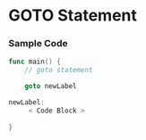 # GOTO Statement 

### Sample Code

```go
func main() {
	// goto statement

	goto newLabel

newLabel:
	 < Code Block >
   
}
```

